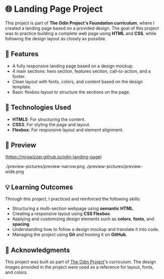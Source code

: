 # 🌐 Landing Page Project

This project is part of **The Odin Project's Foundation curriculum**, where I created a landing page based on a provided design. The goal of this project was to practice building a complete web page using **HTML** and **CSS**, while following the design layout as closely as possible.

## 🌟 Features

- A fully responsive landing page based on a design mockup.
- 4 main sections: hero section, features section, call-to-action, and a footer.
- Clean layout with fonts, colors, and content based on the design template.
- Basic flexbox layout to structure the sections on the page.

## 🚀 Technologies Used

- **HTML5**: For structuring the content.
- **CSS3**: For styling the page and layout.
- **Flexbox**: For responsive layout and element alignment.

## 📸 Preview

(https://mrswizzer.github.io/odin-landing-page)

./preview-pictures/preview-narrow.png
./preview-pictures/preview-wide.png

## 💡 Learning Outcomes

Through this project, I practiced and reinforced the following skills:

- Structuring a multi-section webpage using **semantic HTML**.
- Creating a responsive layout using **CSS Flexbox**.
- Applying and customizing design elements such as **colors**, **fonts**, and **spacing**.
- Understanding how to follow a design mockup and translate it into code.
- Managing the project using **Git** and hosting it on **GitHub**.

## 🔗 Acknowledgments

This project was built as part of [The Odin Project](https://www.theodinproject.com/)'s curriculum. The design images provided in the project were used as a reference for layout, fonts, and colors.
